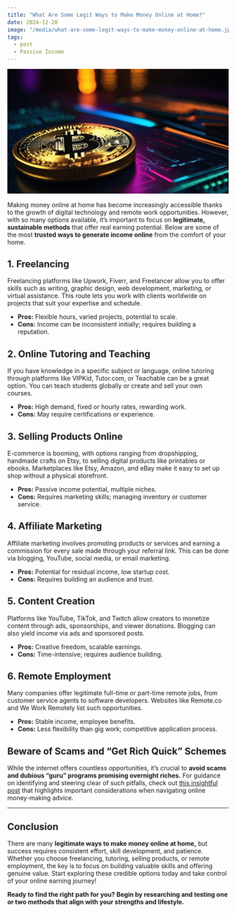```yaml
---
title: "What Are Some Legit Ways to Make Money Online at Home?"
date: 2024-12-20
image: "/media/what-are-some-legit-ways-to-make-money-online-at-home.jpg"
tags:
  - post
  - Passive Income
---
```


![What Are Some Legit Ways to Make Money Online at Home?](/media/what-are-some-legit-ways-to-make-money-online-at-home.jpg)

Making money online at home has become increasingly accessible thanks to the growth of digital technology and remote work opportunities. However, with so many options available, it’s important to focus on **legitimate, sustainable methods** that offer real earning potential. Below are some of the most **trusted ways to generate income online** from the comfort of your home.

## 1. Freelancing

Freelancing platforms like Upwork, Fiverr, and Freelancer allow you to offer skills such as writing, graphic design, web development, marketing, or virtual assistance. This route lets you work with clients worldwide on projects that suit your expertise and schedule.

- **Pros:** Flexible hours, varied projects, potential to scale.
- **Cons:** Income can be inconsistent initially; requires building a reputation.

## 2. Online Tutoring and Teaching

If you have knowledge in a specific subject or language, online tutoring through platforms like VIPKid, Tutor.com, or Teachable can be a great option. You can teach students globally or create and sell your own courses.

- **Pros:** High demand, fixed or hourly rates, rewarding work.
- **Cons:** May require certifications or experience.

## 3. Selling Products Online

E-commerce is booming, with options ranging from dropshipping, handmade crafts on Etsy, to selling digital products like printables or ebooks. Marketplaces like Etsy, Amazon, and eBay make it easy to set up shop without a physical storefront.

- **Pros:** Passive income potential, multiple niches.
- **Cons:** Requires marketing skills; managing inventory or customer service.

## 4. Affiliate Marketing

Affiliate marketing involves promoting products or services and earning a commission for every sale made through your referral link. This can be done via blogging, YouTube, social media, or email marketing.

- **Pros:** Potential for residual income, low startup cost.
- **Cons:** Requires building an audience and trust.

## 5. Content Creation

Platforms like YouTube, TikTok, and Twitch allow creators to monetize content through ads, sponsorships, and viewer donations. Blogging can also yield income via ads and sponsored posts.

- **Pros:** Creative freedom, scalable earnings.
- **Cons:** Time-intensive; requires audience building.

## 6. Remote Employment

Many companies offer legitimate full-time or part-time remote jobs, from customer service agents to software developers. Websites like Remote.co and We Work Remotely list such opportunities.

- **Pros:** Stable income, employee benefits.
- **Cons:** Less flexibility than gig work; competitive application process.

## Beware of Scams and “Get Rich Quick” Schemes

While the internet offers countless opportunities, it’s crucial to **avoid scams and dubious “guru” programs promising overnight riches.** For guidance on identifying and steering clear of such pitfalls, check out [this insightful post](https://supertotallyawesome.com/posts/make-money-online-gurus/) that highlights important considerations when navigating online money-making advice.

---

## Conclusion

There are many **legitimate ways to make money online at home,** but success requires consistent effort, skill development, and patience. Whether you choose freelancing, tutoring, selling products, or remote employment, the key is to focus on building valuable skills and offering genuine value. Start exploring these credible options today and take control of your online earning journey!

**Ready to find the right path for you? Begin by researching and testing one or two methods that align with your strengths and lifestyle.**
